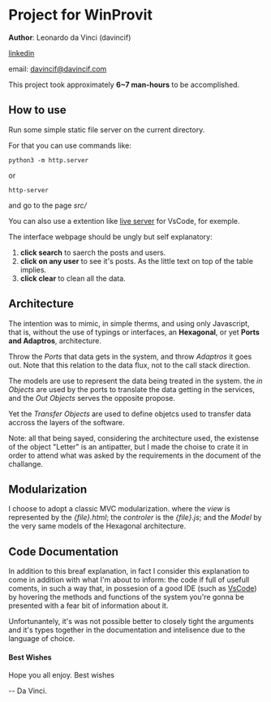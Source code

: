 # Project for WinProvit
**Author**: Leonardo da Vinci (davincif)

[linkedin](https://www.linkedin.com/in/davincif/)

email: davincif@davincif.com

This project took approximately **6~7 man-hours** to be accomplished.


## How to use
Run some simple static file server on the current directory.

For that you can use commands like:
``` she
python3 -m http.server
```
or
``` shell
http-server
```
and go to the page *src/*

You can also use a extention like [live server](https://marketplace.visualstudio.com/items?itemName=ritwickdey.LiveServer) for VsCode, for exemple.

The interface webpage should be ungly but self explanatory:
1. **click search** to saerch the posts and users.
2. **click on any user** to see it's posts. As the little text on top of the table implies.
3. **click clear** to clean all the data.

## Architecture
The intention was to mimic, in simple therms, and using only Javascript, that is, without the use of typings or interfaces, an **Hexagonal**, or yet **Ports and Adaptros**, architecture.

Throw the *Ports* that data gets in the system, and throw *Adaptros* it goes out. Note that this relation to the data flux, not to the call stack direction.

The models are use to represent the data being treated in the system. the *in Objects* are used by the ports to translate the data getting in the services, and the *Out Objects* serves the opposite propose.

Yet the *Transfer Objects* are used to define objetcs used to transfer data accross the layers of the software.

Note: all that being sayed, considering the architecture used, the existense of the object "Letter" is an antipatter, but I made the choise to crate it in order to attend what was asked by the requirements in the document of the challange.

## Modularization
I choose to adopt a classic MVC modularization. where the *view* is represented by the *{file}.html*; the *controler* is the *{file}.js*; and the *Model* by the very same models of the Hexagonal architecture.


## Code Documentation
In addition to this breaf explanation, in fact I consider this explanation to come in addition with what I'm about to inform: the code if full of usefull coments, in such a way that, in possesion of a good IDE (such as [VsCode](https://code.visualstudio.com/)) by hovering the methods and functions of the system you're gonna be presented with a fear bit of information about it.

Unfortunantely, it's was not possible better to closely tight the arguments and it's types together in the documentation and intelisence due to the language of choice.


#### Best Wishes
Hope you all enjoy. Best wishes

-- Da Vinci.
